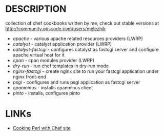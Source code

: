 DESCRIPTION
===

collection of chef cookbooks written by me, check out stable versions at http://community.opscode.com/users/melezhik

- *apache* - various apache related resources providers (LWRP)
- *catalyst* - catalyst application provider (LWRP)
- *catalyst-fastcgi* - configures catalyst as fastcgi server and configure apache virtual host for it
- *cpan* - cpan modules provider (LWRP)
- *dry-run* - run chef templates in dry-run mode
- *nginx-fastcgi* - create nginx site to run your fastcgi application under nginx front-end
- *psgi* - configures and runs psgi application as fastcgi server
- *cpanminus* - installs cpanminus client
- *pinto* - installs, configures pinto

LINKs
====
- [Cooking Perl with Chef site](http://perlchef.com/)
  

